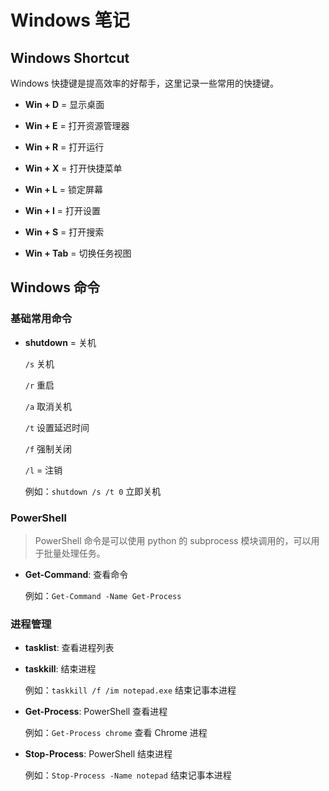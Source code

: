 # Windows 笔记

## Windows Shortcut

Windows 快捷键是提高效率的好帮手，这里记录一些常用的快捷键。

- **Win + D** = 显示桌面

- **Win + E** = 打开资源管理器

- **Win + R** = 打开运行

- **Win + X** = 打开快捷菜单

- **Win + L** = 锁定屏幕

- **Win + I** = 打开设置

- **Win + S** = 打开搜索

- **Win + Tab** = 切换任务视图

## Windows 命令

### 基础常用命令

- **shutdown** = 关机

  `/s` 关机

  `/r` 重启

  `/a` 取消关机

  `/t` 设置延迟时间

  `/f` 强制关闭

  `/l` = 注销

  例如：`shutdown /s /t 0` 立即关机

### PowerShell

> PowerShell 命令是可以使用 python 的 subprocess 模块调用的，可以用于批量处理任务。

- **Get-Command**: 查看命令

  例如：`Get-Command -Name Get-Process`

### 进程管理

- **tasklist**: 查看进程列表

- **taskkill**: 结束进程

  例如：`taskkill /f /im notepad.exe` 结束记事本进程

- **Get-Process**: PowerShell 查看进程

  例如：`Get-Process chrome` 查看 Chrome 进程

- **Stop-Process**: PowerShell 结束进程

  例如：`Stop-Process -Name notepad` 结束记事本进程
